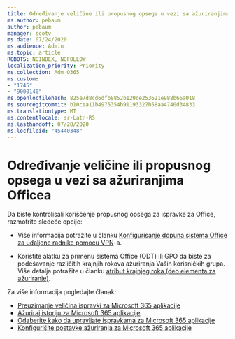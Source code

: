 ```yaml
---
title: Određivanje veličine ili propusnog opsega u vezi sa ažuriranjima Officea
ms.author: pebaum
author: pebaum
manager: scotv
ms.date: 07/24/2020
ms.audience: Admin
ms.topic: article
ROBOTS: NOINDEX, NOFOLLOW
localization_priority: Priority
ms.collection: Adm_O365
ms.custom:
- "1745"
- "9000140"
ms.openlocfilehash: 825e7d8cd6dfb8852b129ce253621e988b66a018
ms.sourcegitcommit: b10cea11b4975354b91193327b58aa4740d34833
ms.translationtype: MT
ms.contentlocale: sr-Latn-RS
ms.lasthandoff: 07/28/2020
ms.locfileid: "45440348"
---
```

# <a name="size-or-bandwidth-concerns-with-office-updates"></a>Određivanje veličine ili propusnog opsega u vezi sa ažuriranjima Officea

Da biste kontrolisali korišćenje propusnog opsega za ispravke za Office, razmotrite sledeće opcije:

-   Više informacija potražite u članku [Konfigurisanje dopuna sistema Office za udaljene radnike pomoću VPN](https://techcommunity.microsoft.com/t5/office-365-blog/configuring-office-365-proplus-updates-for-remote-workers-using/ba-p/1253491)-a.  
    
-   Koristite alatku za primenu sistema Office (ODT) ili GPO da biste za podešavanje različitih krajnjih rokova ažuriranja Vaših korisničkih grupa. Više detalja potražite u članku [atribut krajnjeg roka (deo elementa za ažuriranje)](https://docs.microsoft.com/deployoffice/configuration-options-for-the-office-2016-deployment-tool#deadline-attribute-part-of-updates-element).
    
Za više informacija pogledajte članak:  
- [Preuzimanje veličina ispravki za Microsoft 365 aplikacije](https://docs.microsoft.com/officeupdates/download-sizes-office365-proplus-updates)  
- [Ažuriraj istoriju za Microsoft 365 aplikacije](https://docs.microsoft.com/officeupdates/update-history-microsoft365-apps-by-date)  
- [Odaberite kako da upravljate ispravkama za Microsoft 365 aplikacije](https://docs.microsoft.com/deployoffice/choose-how-manage-updates-microsoft-365-apps)  
- [Konfigurišite postavke ažuriranja za Microsoft 365 aplikacije](https://docs.microsoft.com/deployoffice/configure-update-settings-microsoft-365-apps)